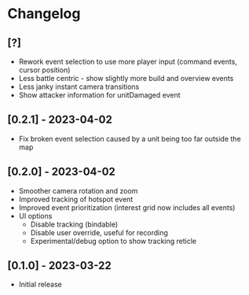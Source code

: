 # Changelog

## [?]

- Rework event selection to use more player input (command events, cursor position)
- Less battle centric - show slightly more build and overview events
- Less janky instant camera transitions
- Show attacker information for unitDamaged event

## [0.2.1] - 2023-04-02

- Fix broken event selection caused by a unit being too far outside the map

## [0.2.0] - 2023-04-02

- Smoother camera rotation and zoom
- Improved tracking of hotspot event
- Improved event prioritization (interest grid now includes all events)
- UI options
  - Disable tracking (bindable)
  - Disable user override, useful for recording
  - Experimental/debug option to show tracking reticle

## [0.1.0] - 2023-03-22

- Initial release
